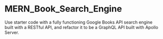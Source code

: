 # MERN_Book_Search_Engine
Use starter code with a fully functioning Google Books API search engine built with a RESTful API, and refactor it to be a GraphQL API built with Apollo Server. 
